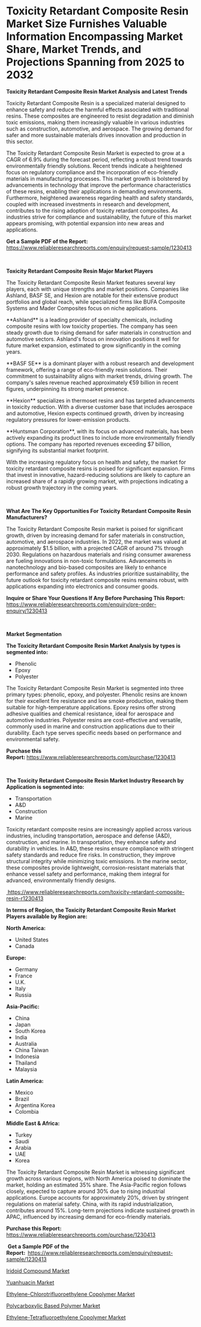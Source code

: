 <p><h1>Toxicity Retardant Composite Resin Market Size Furnishes Valuable Information Encompassing Market Share, Market Trends, and Projections Spanning from 2025 to 2032</h1></p><p><strong>Toxicity Retardant Composite Resin Market Analysis and Latest Trends</strong></p>
<p><p>Toxicity Retardant Composite Resin is a specialized material designed to enhance safety and reduce the harmful effects associated with traditional resins. These composites are engineered to resist degradation and diminish toxic emissions, making them increasingly valuable in various industries such as construction, automotive, and aerospace. The growing demand for safer and more sustainable materials drives innovation and production in this sector.</p><p>The Toxicity Retardant Composite Resin Market is expected to grow at a CAGR of 6.9% during the forecast period, reflecting a robust trend towards environmentally friendly solutions. Recent trends indicate a heightened focus on regulatory compliance and the incorporation of eco-friendly materials in manufacturing processes. This market growth is bolstered by advancements in technology that improve the performance characteristics of these resins, enabling their applications in demanding environments. Furthermore, heightened awareness regarding health and safety standards, coupled with increased investments in research and development, contributes to the rising adoption of toxicity retardant composites. As industries strive for compliance and sustainability, the future of this market appears promising, with potential expansion into new areas and applications.</p></p>
<p><strong>Get a Sample PDF of the Report:&nbsp;</strong> <a href="https://www.reliableresearchreports.com/enquiry/request-sample/1230413?utm_campaign=121&utm_medium=2&utm_source=Github&utm_content=ia&utm_term=03022025&utm_id=toxicity-retardant-composite-resin">https://www.reliableresearchreports.com/enquiry/request-sample/1230413</a></p>
<p>&nbsp;</p>
<p><strong>Toxicity Retardant Composite Resin Major Market Players</strong></p>
<p><p>The Toxicity Retardant Composite Resin Market features several key players, each with unique strengths and market positions. Companies like Ashland, BASF SE, and Hexion are notable for their extensive product portfolios and global reach, while specialized firms like BUFA Composite Systems and Mader Composites focus on niche applications.</p><p>**Ashland** is a leading provider of specialty chemicals, including composite resins with low toxicity properties. The company has seen steady growth due to rising demand for safer materials in construction and automotive sectors. Ashland's focus on innovation positions it well for future market expansion, estimated to grow significantly in the coming years.</p><p>**BASF SE** is a dominant player with a robust research and development framework, offering a range of eco-friendly resin solutions. Their commitment to sustainability aligns with market trends, driving growth. The company's sales revenue reached approximately €59 billion in recent figures, underpinning its strong market presence.</p><p>**Hexion** specializes in thermoset resins and has targeted advancements in toxicity reduction. With a diverse customer base that includes aerospace and automotive, Hexion expects continued growth, driven by increasing regulatory pressures for lower-emission products.</p><p>**Huntsman Corporation**, with its focus on advanced materials, has been actively expanding its product lines to include more environmentally friendly options. The company has reported revenues exceeding $7 billion, signifying its substantial market footprint.</p><p>With the increasing regulatory focus on health and safety, the market for toxicity retardant composite resins is poised for significant expansion. Firms that invest in innovative, hazard-reducing solutions are likely to capture an increased share of a rapidly growing market, with projections indicating a robust growth trajectory in the coming years.</p></p>
<p>&nbsp;</p>
<p><strong>What Are The Key Opportunities For Toxicity Retardant Composite Resin Manufacturers?</strong></p>
<p><p>The Toxicity Retardant Composite Resin market is poised for significant growth, driven by increasing demand for safer materials in construction, automotive, and aerospace industries. In 2022, the market was valued at approximately $1.5 billion, with a projected CAGR of around 7% through 2030. Regulations on hazardous materials and rising consumer awareness are fueling innovations in non-toxic formulations. Advancements in nanotechnology and bio-based composites are likely to enhance performance and safety profiles. As industries prioritize sustainability, the future outlook for toxicity retardant composite resins remains robust, with applications expanding into electronics and consumer goods.</p></p>
<p><strong>Inquire or Share Your Questions If Any Before Purchasing This Report:</strong> <a href="https://www.reliableresearchreports.com/enquiry/pre-order-enquiry/1230413?utm_campaign=121&utm_medium=2&utm_source=Github&utm_content=ia&utm_term=03022025&utm_id=toxicity-retardant-composite-resin">https://www.reliableresearchreports.com/enquiry/pre-order-enquiry/1230413</a></p>
<p>&nbsp;</p>
<p><strong>Market Segmentation</strong></p>
<p><strong>The Toxicity Retardant Composite Resin Market Analysis by types is segmented into:</strong></p>
<p><ul><li>Phenolic</li><li>Epoxy</li><li>Polyester</li></ul></p>
<p><p>The Toxicity Retardant Composite Resin Market is segmented into three primary types: phenolic, epoxy, and polyester. Phenolic resins are known for their excellent fire resistance and low smoke production, making them suitable for high-temperature applications. Epoxy resins offer strong adhesive qualities and chemical resistance, ideal for aerospace and automotive industries. Polyester resins are cost-effective and versatile, commonly used in marine and construction applications due to their durability. Each type serves specific needs based on performance and environmental safety.</p></p>
<p><strong>Purchase this Report:&nbsp;</strong><a href="https://www.reliableresearchreports.com/purchase/1230413?utm_campaign=121&utm_medium=2&utm_source=Github&utm_content=ia&utm_term=03022025&utm_id=toxicity-retardant-composite-resin">https://www.reliableresearchreports.com/purchase/1230413</a></p>
<p>&nbsp;</p>
<p><strong>The Toxicity Retardant Composite Resin Market Industry Research by Application is segmented into:</strong></p>
<p><ul><li>Transportation</li><li>A&D</li><li>Construction</li><li>Marine</li></ul></p>
<p><p>Toxicity retardant composite resins are increasingly applied across various industries, including transportation, aerospace and defense (A&D), construction, and marine. In transportation, they enhance safety and durability in vehicles. In A&D, these resins ensure compliance with stringent safety standards and reduce fire risks. In construction, they improve structural integrity while minimizing toxic emissions. In the marine sector, these composites provide lightweight, corrosion-resistant materials that enhance vessel safety and performance, making them integral for advanced, environmentally friendly designs.</p></p>
<p><a href="https://www.reliableresearchreports.com/toxicity-retardant-composite-resin-r1230413?utm_campaign=121&utm_medium=2&utm_source=Github&utm_content=ia&utm_term=03022025&utm_id=toxicity-retardant-composite-resin">&nbsp;https://www.reliableresearchreports.com/toxicity-retardant-composite-resin-r1230413</a></p>
<p><strong>In terms of Region, the Toxicity Retardant Composite Resin Market Players available by Region are:</strong></p>
<p>
    <p> <strong> North America: </strong>
        <ul>
            <li>United States</li>
            <li>Canada</li>
        </ul>
        </p> 
    <p> <strong> Europe: </strong>
        <ul>
            <li>Germany</li>
            <li>France</li>
            <li>U.K.</li>
            <li>Italy</li>
            <li>Russia</li>
        </ul>
        </p> 
    <p> <strong> Asia-Pacific: </strong>
        <ul>
            <li>China</li>
            <li>Japan</li>
            <li>South Korea</li>
            <li>India</li>
            <li>Australia</li>
            <li>China Taiwan</li>
            <li>Indonesia</li>
            <li>Thailand</li>
            <li>Malaysia</li>
        </ul>
        </p> 
    <p> <strong> Latin America: </strong>
        <ul>
            <li>Mexico</li>
            <li>Brazil</li>
            <li>Argentina Korea</li>
            <li>Colombia</li>
        </ul>
        </p> 
    <p> <strong> Middle East & Africa: </strong>
        <ul>
            <li>Turkey</li>
            <li>Saudi</li>
            <li>Arabia</li>
            <li>UAE</li>
            <li>Korea</li>
        </ul>
    </p>
    </p>
<p><p>The Toxicity Retardant Composite Resin Market is witnessing significant growth across various regions, with North America poised to dominate the market, holding an estimated 35% share. The Asia-Pacific region follows closely, expected to capture around 30% due to rising industrial applications. Europe accounts for approximately 20%, driven by stringent regulations on material safety. China, with its rapid industrialization, contributes around 15%. Long-term projections indicate sustained growth in APAC, influenced by increasing demand for eco-friendly materials.</p></p>
<p><strong>Purchase this Report: </strong><a href="https://www.reliableresearchreports.com/purchase/1230413?utm_campaign=121&utm_medium=2&utm_source=Github&utm_content=ia&utm_term=03022025&utm_id=toxicity-retardant-composite-resin">https://www.reliableresearchreports.com/purchase/1230413</a></p>
<p>&nbsp;<strong>Get a Sample PDF of the Report:&nbsp;&nbsp;</strong><a href="https://www.reliableresearchreports.com/enquiry/request-sample/1230413?utm_campaign=121&utm_medium=2&utm_source=Github&utm_content=ia&utm_term=03022025&utm_id=toxicity-retardant-composite-resin">https://www.reliableresearchreports.com/enquiry/request-sample/1230413</a></p>
<p><strong></strong></p>
<p><p><a href="https://github.com/janraimondo83/Market-Research-Report-List-1/blob/main/iridoid-compound-market.md?utm_campaign=121&utm_medium=2&utm_source=Github&utm_content=ia&utm_term=03022025&utm_id=toxicity-retardant-composite-resin">Iridoid Compound Market</a></p><p><a href="https://github.com/techerghalim/Market-Research-Report-List-1/blob/main/yuanhuacin-market.md?utm_campaign=121&utm_medium=2&utm_source=Github&utm_content=ia&utm_term=03022025&utm_id=toxicity-retardant-composite-resin">Yuanhuacin Market</a></p><p><a href="https://github.com/philaphindo/Market-Research-Report-List-1/blob/main/ethylene-chlorotrifluoroethylene-copolymer-market.md?utm_campaign=121&utm_medium=2&utm_source=Github&utm_content=ia&utm_term=03022025&utm_id=toxicity-retardant-composite-resin">Ethylene-Chlorotrifluoroethylene Copolymer Market</a></p><p><a href="https://github.com/sholympia197070/Market-Research-Report-List-1/blob/main/polycarboxylic-based-polymer-market.md?utm_campaign=121&utm_medium=2&utm_source=Github&utm_content=ia&utm_term=03022025&utm_id=toxicity-retardant-composite-resin">Polycarboxylic Based Polymer Market</a></p><p><a href="https://github.com/aiexisaliwan/Market-Research-Report-List-1/blob/main/ethylene-tetrafluoroethylene-copolymer-market.md?utm_campaign=121&utm_medium=2&utm_source=Github&utm_content=ia&utm_term=03022025&utm_id=toxicity-retardant-composite-resin">Ethylene-Tetrafluoroethylene Copolymer Market</a></p></p>